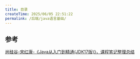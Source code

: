 ```yaml
---
title: 目录
createTime: 2025/06/05 22:51:22
permalink: /后端/java语言基础/
---
```


<LinkCard title="1. Java语言基础" href="https://www.yuque.com/weew12/xo6gft/rdt5872hsg6i0tzf?singleDoc" />

<LinkCard title="2. 变量与运算符" href="https://www.yuque.com/weew12/xo6gft/um05tigfgz8vwoqx?singleDoc" />

<LinkCard title="3. 流程控制语句" href="https://www.yuque.com/weew12/xo6gft/qh1vdptrlm4ka7nk?singleDoc" />

<LinkCard title="4. IDEA的安装与使用" href="https://www.yuque.com/weew12/xo6gft/ully2oscwxwkqm3n?singleDoc" />

<LinkCard title="5. 数组" href="https://www.yuque.com/weew12/xo6gft/vv0604bgww6g3p86?singleDoc" />

<LinkCard title="6. 面向对象编程（基础）" href="https://www.yuque.com/weew12/xo6gft/pmtz8z1ttgppbhws?singleDoc" />

<LinkCard title="7. 面向对象编程（进阶）" href="https://www.yuque.com/weew12/xo6gft/zkh4hau8ya46uh3a?singleDoc" />

<LinkCard title="8. 面向对象编程（高级）" href="https://www.yuque.com/weew12/xo6gft/ud7enwy1fw0dym16?singleDoc" />

<LinkCard title="9. 异常处理" href="https://www.yuque.com/weew12/xo6gft/mkeiggmzwsroq4sb?singleDoc" />

<LinkCard title="10. 多线程" href="https://www.yuque.com/weew12/xo6gft/gh7zwx8l4nevzi4u?singleDoc" />

<LinkCard title="11. 常用类和基础API" href="https://www.yuque.com/weew12/xo6gft/byo5a1g2teb65qwz?singleDoc" />

<LinkCard title="12. 集合框架" href="https://www.yuque.com/weew12/xo6gft/kn2yluyn39z90g4g?singleDoc" />

<LinkCard title="13. 数据结构与集合源码" href="https://www.yuque.com/weew12/xo6gft/ec1m1ffyqn54fxdk?singleDoc" />

<LinkCard title="14. 泛型(Generic)" href="https://www.yuque.com/weew12/xo6gft/blqk6k6gop1pspr1?singleDoc" />

<LinkCard title="15. File类与IO流" href="https://www.yuque.com/weew12/xo6gft/medar6kou7fkhygh?singleDoc" />

<LinkCard title="16. 网络编程" href="https://www.yuque.com/weew12/xo6gft/ckfexl8pdaxkxyhg?singleDoc" />

<LinkCard title="17. 反射机制" href="https://www.yuque.com/weew12/xo6gft/lgiuemnszgohatcv?singleDoc" />

<LinkCard title="18. JDK8~17新特性" href="https://www.yuque.com/weew12/xo6gft/tmab2ugo1hqf5io8?singleDoc" />

## 参考

[尚硅谷-宋红康-《Java从入门到精通(JDK17版)》，课程笔记整理总结](https://www.bilibili.com/video/BV1PY411e7J6/?vd_source=13cb313499c0abf3c44d582d527d6be3)